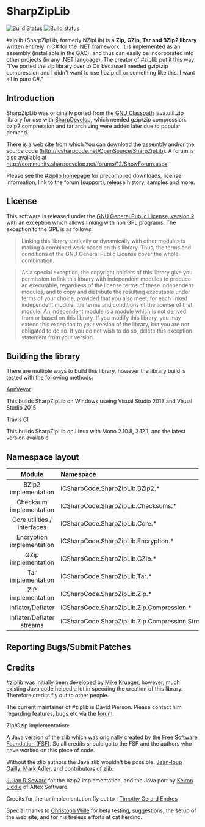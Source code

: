 # SharpZipLib

[![Build Status](https://travis-ci.org/McNeight/SharpZipLib.svg?branch=build)](https://travis-ci.org/McNeight/SharpZipLib)
[![Build status](https://ci.appveyor.com/api/projects/status/oe7kwnaib3qscm8l/branch/build?svg=true)](https://ci.appveyor.com/project/McNeight/SharpZipLib/branch/build)

\#ziplib (SharpZipLib, formerly NZipLib) is a **Zip, GZip, Tar and BZip2 library** written entirely in C\# for the .NET framework. It is implemented as an assembly (installable in the GAC), and thus can easily be incorporated into other projects (in any .NET language). The creator of #ziplib put it this way: "I've ported the zip library over to C\# because I needed gzip/zip compression and I didn't want to use libzip.dll or something like this. I want all in pure C\#."

Introduction
------------

SharpZipLib was originally ported from the [GNU Classpath](http://www.gnu.org/software/classpath/) java.util.zip library for use with [SharpDevelop](http://www.icsharpcode.net/OpenSource/SD), which needed gzip/zip compression. bzip2 compression and tar archiving were added later due to popular demand.

There is a web site from which You can download the assembly and/or the source code (<http://icsharpcode.net/OpenSource/SharpZipLib>). A forum is also available at http://community.sharpdevelop.net/forums/12/ShowForum.aspx.

Please see the [\#ziplib homepage](http://icsharpcode.github.io/SharpZipLib/) for precompiled downloads, license information, link to the forum (support), release history, samples and more.

License
-------

This software is released under the [GNU General Public License, version 2](http://www.gnu.org/licenses/old-licenses/gpl-2.0.en.html) with an exception which allows linking with non GPL programs. The exception to the GPL is as follows:

>Linking this library statically or dynamically with other modules is making a combined work based on this library. Thus, the terms and conditions of the GNU General Public License cover the whole combination.

>As a special exception, the copyright holders of this library give you permission to link this library with independent modules to produce an executable, regardless of the license terms of these independent modules, and to copy and distribute the resulting executable under terms of your choice, provided that you also meet, for each linked independent module, the terms and conditions of the license of that module.  An independent module is a module which is not derived from or based on this library.  If you modify this library, you may extend this exception to your version of the library, but you are not obligated to do so. If you do not wish to do so, delete this exception statement from your version.

Building the library
--------------------

There are multiple ways to build this library, however the library build is tested with the following methods:

[AppVeyor](https://ci.appveyor.com/project/McNeight/SharpZipLib/branch/build)

This builds SharpZipLib on Windows useing Visual Studio 2013 and Visual Studio 2015

[Travis CI](https://travis-ci.org/McNeight/SharpZipLib)

This builds SharpZipLib on Linux with Mono 2.10.8, 3.12.1, and the latest version available

Namespace layout
----------------

| Module | Namespace |
|:----------------:|:-----------------------------|
|BZip2 implementation|ICSharpCode.SharpZipLib.BZip2.\*|
|Checksum implementation|ICSharpCode.SharpZipLib.Checksums.\*|
|Core utilities / interfaces|ICSharpCode.SharpZipLib.Core.\*|
|Encryption implementation|ICSharpCode.SharpZipLib.Encryption.\*|
|GZip implementation|ICSharpCode.SharpZipLib.GZip.\*|
|Tar implementation|ICSharpCode.SharpZipLib.Tar.\*|
|ZIP implementation|ICSharpCode.SharpZipLib.Zip.\*|
|Inflater/Deflater|ICSharpCode.SharpZipLib.Zip.Compression.\*|
|Inflater/Deflater streams|ICSharpCode.SharpZipLib.Zip.Compression.Streams.\*|

Reporting Bugs/Submit Patches
-----------------------------

Credits
-------

\#ziplib was initially been developed by [Mike Krueger](http://www.icsharpcode.net/pub/relations/krueger.aspx), however, much existing Java code helped a lot in speeding the creation of this library. Therefore credits fly out to other people.

The current maintainer of \#ziplib is David Pierson. Please contact him regarding features, bugs etc via the [forum](http://community.sharpdevelop.net/forums/12.aspx).

Zip/Gzip implementation:

A Java version of the zlib which was originally created by the [Free Software Foundation (FSF)](http://www.fsf.org). So all credits should go to the FSF and the authors who have worked on this piece of code.

Without the zlib authors the Java zlib wouldn't be possible:
[Jean-loup Gailly](http://gailly.net/), [Mark Adler](http://en.wikipedia.org/wiki/Mark_Adler), and contributors of zlib.

[Julian R Seward](julian@bzip.org) for the bzip2 implementation, and the Java port by [Keiron Liddle](keiron@aftexsw.com) of Aftex Software.

Credits for the tar implementation fly out to :
[Timothy Gerard Endres](time@gjt.org)

Special thanks to [Christoph Wille](http://www.icsharpcode.net/pub/relations/wille.aspx) for beta testing, suggestions, the setup of the web site, and for his tireless efforts at cat herding.
